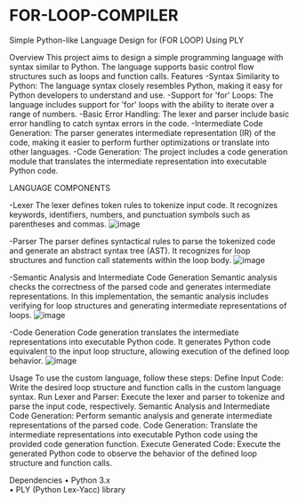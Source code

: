 # FOR-LOOP-COMPILER

Simple Python-like Language Design for (FOR LOOP) Using PLY

Overview
This project aims to design a simple programming language with syntax similar to Python. The language supports basic control flow structures such as loops and function calls.
Features
-Syntax Similarity to Python: The language syntax closely resembles Python, making it easy for Python developers to understand and use.
-Support for 'for' Loops: The language includes support for 'for' loops with the ability to iterate over a range of numbers.
-Basic Error Handling: The lexer and parser include basic error handling to catch syntax errors in the code.
-Intermediate Code Generation: The parser generates intermediate representation (IR) of the code, making it easier to perform further optimizations or translate into other languages.
-Code Generation: The project includes a code generation module that translates the intermediate representation into executable Python code.

LANGUAGE COMPONENTS

-Lexer
The lexer defines token rules to tokenize input code. It recognizes keywords, identifiers, numbers, and punctuation symbols such as parentheses and commas.
 ![image](https://github.com/ISHAsolanki/FOR-LOOP-COMPILER/assets/113380022/6344ecca-e706-4d0a-9a63-d432e94307eb)

-Parser
The parser defines syntactical rules to parse the tokenized code and generate an abstract syntax tree (AST). It recognizes for loop structures and function call statements within the loop body.
![image](https://github.com/ISHAsolanki/FOR-LOOP-COMPILER/assets/113380022/428c2632-ba31-4571-bffc-7dcaa92cc352)

-Semantic Analysis and Intermediate Code Generation
Semantic analysis checks the correctness of the parsed code and generates intermediate representations. In this implementation, the semantic analysis includes verifying for loop structures and generating intermediate representations of loops.
![image](https://github.com/ISHAsolanki/FOR-LOOP-COMPILER/assets/113380022/1160f1a3-8664-4f4e-9bae-6cb055f10a2d)

-Code Generation
Code generation translates the intermediate representations into executable Python code. It generates Python code equivalent to the input loop structure, allowing execution of the defined loop behavior.
![image](https://github.com/ISHAsolanki/FOR-LOOP-COMPILER/assets/113380022/cbb66d6e-9687-4aab-bcb6-b9a10d0ca8b1)
 
Usage
To use the custom language, follow these steps:
Define Input Code: Write the desired loop structure and function calls in the custom language syntax.
Run Lexer and Parser: Execute the lexer and parser to tokenize and parse the input code, respectively.
Semantic Analysis and Intermediate Code Generation: Perform semantic analysis and generate intermediate representations of the parsed code.
Code Generation: Translate the intermediate representations into executable Python code using the provided code generation function.
Execute Generated Code: Execute the generated Python code to observe the behavior of the defined loop structure and function calls.

Dependencies
•	Python 3.x  
•	PLY (Python Lex-Yacc) library

